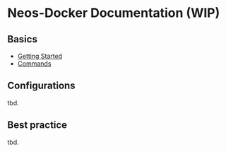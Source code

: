 # Neos-Docker Documentation (WIP)

## Basics

* [Getting Started](basics/getting-started.md)
* [Commands](basics/commands.md)
<!-- * [Extending Commands](commands/extending-commands.md)-->
<!-- * [Add own Commands](commands/own-commands.md)-->

## Configurations

tbd.

<!-- * [.env](configuration/env.md) -->
<!-- * [Configuration files](configuration/configurations.md) -->
<!-- * [Overrides](configuration/overrides.md) -->


## Best practice

tbd.

<!-- **Neos** -->

<!-- * [Neos - init new project](best-practice/neos-init.md) -->
<!-- * [Neos - init existing project] (best-practice/neos-init-existing.md) -->
<!-- * [Neos - multisite setups](best-practice/neos-multisite.md) -->

<!-- **docker-compose** -->

<!-- * [Docker - additional services](best-practice/docker-additional-service.md) -->